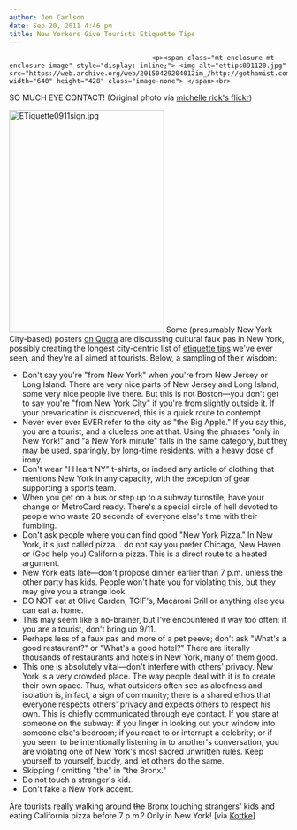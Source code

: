 ```yaml
---
author: Jen Carlson
date: Sep 20, 2011 4:46 pm
title: New Yorkers Give Tourists Etiquette Tips
---
```


	
										<p><span class="mt-enclosure mt-enclosure-image" style="display: inline;"> <img alt="ettips091120.jpg" src="https://web.archive.org/web/20150429204012im_/http://gothamist.com/attachments/arts_jen/ettips091120.jpg" width="640" height="428" class="image-none"> </span><br>
<span class="photo_caption">SO MUCH EYE CONTACT! (Original photo via <a href="https://web.archive.org/web/20150429204012/http://www.flickr.com/photos/michellerick/6114838581/">michelle rick&apos;s flickr</a>)</span></p>

<p><span class="mt-enclosure mt-enclosure-image" style="display: inline;"> <img alt="ETiquette0911sign.jpg" src="https://web.archive.org/web/20150429204012im_/http://gothamist.com/attachments/arts_jen/ETiquette0911sign.jpg" width="280" height="402" class="image-right"> </span>Some (presumably New York City-based) posters <a href="https://web.archive.org/web/20150429204012/http://www.quora.com/Cultural-Faux-Pas/What-are-some-cultural-faux-pas-in-New-York">on Quora</a> are discussing cultural faux pas in New York, possibly creating the longest city-centric list of <a href="https://web.archive.org/web/20150429204012/http://gothamist.com/tags/etiquette">etiquette tips</a> we&apos;ve ever seen, and they&apos;re all aimed at tourists. Below, a sampling of their wisdom:</p>

<ul><li>Don&apos;t say you&apos;re &quot;from New York&quot; when you&apos;re from New Jersey or Long Island. There are very nice parts of New Jersey and Long Island; some very nice people live there. But this is not Boston&#x2014;you don&apos;t get to say you&apos;re &quot;from New York City&quot; if you&apos;re from slightly outside it. If your prevarication is discovered, this is a quick route to contempt.
</li><li>Never ever ever EVER refer to the city as &quot;the Big Apple.&quot; If you say this, you are a tourist, and a clueless one at that. Using the phrases &quot;only in New York!&quot; and &quot;a New York minute&quot; falls in the same category, but they may be used, sparingly, by long-time residents, with a heavy dose of irony.
</li><li>Don&apos;t wear &quot;I Heart NY&quot; t-shirts, or indeed any article of clothing that mentions New York in any capacity, with the exception of gear supporting a sports team.
 </li><li>When you get on a bus or step up to a subway turnstile, have your change or MetroCard ready. There&apos;s a special circle of hell devoted to people who waste 20 seconds of everyone else&apos;s time with their fumbling.
</li><li>Don&apos;t ask people where you can find good &quot;New York Pizza.&quot; In New York, it&apos;s just called pizza... do not say you prefer Chicago, New Haven or (God help you) California pizza. This is a direct route to a heated argument.
</li><li>New York eats late&#x2014;don&apos;t propose dinner earlier than 7 p.m. unless the other party has kids. People won&apos;t hate you for violating this, but they may give you a strange look.
</li><li>DO NOT eat at Olive Garden, TGIF&apos;s, Macaroni Grill or anything else you can eat at home.
</li><li>This may seem like a no-brainer, but I&apos;ve encountered it way too often: if you are a tourist, don&apos;t bring up 9/11.
</li><li>Perhaps less of a faux pas and more of a pet peeve; don&apos;t ask &quot;What&apos;s a good restaurant?&quot; or &quot;What&apos;s a good hotel?&quot; There are literally thousands of restaurants and hotels in New York, many of them good.
</li><li>This one is absolutely vital&#x2014;don&apos;t interfere with others&apos; privacy. New York is a very crowded place. The way people deal with it is to create their own space. Thus, what outsiders often see as aloofness and isolation is, in fact, a sign of community; there is a shared ethos that everyone respects others&apos; privacy and expects others to respect his own. This is chiefly communicated through eye contact. If you stare at someone on the subway: if you linger in looking out your window into someone else&apos;s bedroom; if you react to or interrupt a celebrity; or if you seem to be intentionally listening in to another&apos;s conversation, you are violating one of New York&apos;s most sacred unwritten rules. Keep yourself to yourself, buddy, and let others do the same.
</li><li>Skipping / omitting &quot;the&quot; in &quot;the Bronx.&quot;
</li><li>Do not touch a stranger&apos;s kid. 
</li><li>Don&apos;t fake a New York accent.</li></ul>

<p>Are tourists really walking around <strike>the</strike> Bronx touching strangers&apos; kids and eating California pizza before 7 p.m.? Only in New York! [via <a href="https://web.archive.org/web/20150429204012/http://kottke.org/11/09/nyc-etiquette">Kottke</a>]</p>					
										
									
				